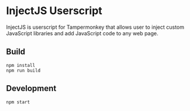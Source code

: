 # InjectJS Userscript

InjectJS is userscript for Tampermonkey that allows user to inject
custom JavaScript libraries and add JavaScript code to any web page.

## Build

```
npm install
npm run build
```

## Development

```
npm start 
```
